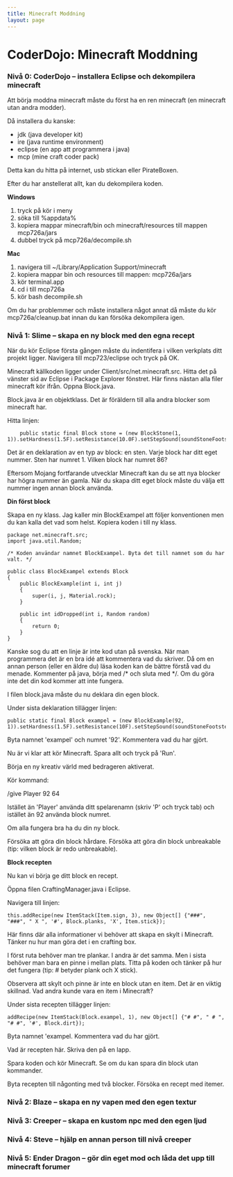 ```yaml
---
title: Minecraft Moddning
layout: page
---
```

# CoderDojo: Minecraft Moddning

### Nivå 0: CoderDojo – installera Eclipse och dekompilera minecraft

Att börja moddna minecraft måste du först ha en ren minecraft (en minecraft utan andra modder).

Då installera du kanske:

* jdk (java developer kit)
* ire (java runtime environment)
* eclipse (en app att programmera i java)
* mcp (mine craft coder pack)

Detta kan du hitta på internet, usb stickan eller PirateBoxen.

Efter du har anstellerat allt, kan du dekompilera koden.

**Windows**

1. tryck på kör i meny
2. söka till %appdata%
3. kopiera mappar  minecraft/bin och minecraft/resources till mappen mcp726a/jars
4. dubbel tryck på mcp726a/decompile.sh

**Mac**

1. navigera till ~/Library/Application Support/minecraft
2. kopiera mappar bin och resources till mappen: mcp726a/jars
3. kör terminal.app
4. cd i till mcp726a
5. kör bash decompile.sh

Om du har  problemmer och måste installera något annat då måste du kör mcp726a/cleanup.bat innan du kan försöka dekompilera igen.

### Nivå 1: Slime – skapa en ny block med den egna recept

När du kör Eclipse första gången måste du indentifera i vilken verkplats ditt projekt ligger. Navigera till mcp723/eclipse och tryck på OK.

Minecraft källkoden ligger under Client/src/net.minecraft.src. Hitta det på vänster sid av Eclipse i Package Explorer fönstret. Här finns nästan alla filer minecraft kör ifrån. Oppna Block.java.

Block.java är en objektklass. Det är föräldern till alla andra blocker som minecraft har.

Hitta linjen:

	    public static final Block stone = (new BlockStone(1, 1)).setHardness(1.5F).setResistance(10.0F).setStepSound(soundStoneFootstep).setBlockName("stone");

Det är en deklaration av en typ av block: en sten. Varje block har ditt eget nummer. Sten har numret 1. Vilken block har numret 86?

Eftersom Mojang fortfarande utvecklar Minecraft kan du se att nya blocker har högra nummer än gamla. När du skapa ditt eget block måste du välja ett nummer ingen annan block använda.

**Din först block**

Skapa en ny klass. Jag kaller min BlockExampel att följer konventionen men du kan kalla det vad som helst. Kopiera koden i till ny klass.

	package net.minecraft.src;
	import java.util.Random;

	/* Koden användar namnet BlockExampel. Byta det till namnet som du har valt. */

	public class BlockExampel extends Block
	{
		public BlockExample(int i, int j)
		{
			super(i, j, Material.rock);
		}

		public int idDropped(int i, Random random)
		{
			return 0;
		}
	}

Kanske sog du att en linje är inte kod utan på svenska. När man programmera det är en bra idé att kommentera vad du skriver. Då om en annan person (eller en äldre du) läsa koden kan de bättre förstå vad du menade. Kommenter på java, börja med /* och sluta med */. Om du göra inte det din kod kommer att inte fungera.

I filen block.java måste du nu deklara din egen block.

Under sista deklaration tillägger linjen:

	public static final Block exampel = (new BlockExample(92, 1)).setHardness(1.5F).setResistance(10F).setStepSound(soundStoneFootstep);

Byta namnet 'exampel' och numret '92'. Kommentera vad du har gjört.

Nu är vi klar att kör Minecraft. Spara allt och tryck på 'Run'.

Börja en ny kreativ värld med bedrageren aktiverat.

Kör kommand:

/give Player 92 64

Istället än 'Player' använda ditt spelarenamn (skriv 'P' och tryck tab) och istället än 92 använda block numret.

Om alla fungera bra ha du din ny block.

Försöka att göra din block hårdare. Försöka att göra din block unbreakable (tip: vilken block är redo unbreakable).

**Block recepten**

Nu kan vi börja ge ditt block en recept.

Öppna filen CraftingManager.java i Eclipse.

Navigera till linjen:

	this.addRecipe(new ItemStack(Item.sign, 3), new Object[] {"###", "###", " X ", '#', Block.planks, 'X', Item.stick});

Här finns där alla informationer vi behöver att skapa en skylt i Minecraft. Tänker nu hur man göra det i en crafting box.

I först ruta behöver man tre plankar. I andra är det samma. Men i sista behöver man bara en pinne i mellan plats. Titta på koden och tänker på hur det fungera (tip: # betyder plank och X stick).

Observera att skylt och pinne är inte en block utan en item. Det är en viktig skillnad. Vad andra kunde vara en item i Minecraft?

Under sista recepten tillägger linjen:

	addRecipe(new ItemStack(Block.exampel, 1), new Object[] {"# #", " # ", "# #", '#', Block.dirt});

Byta namnet 'exampel. Kommentera vad du har gjört.

Vad är recepten här. Skriva den på en lapp.

Spara koden och kör Minecraft. Se om du kan spara din block utan kommander.

Byta recepten till någonting med två blocker. Försöka en recept med itemer.

### Nivå 2: Blaze – skapa en ny vapen med den egen textur
### Nivå 3: Creeper – skapa en kustom npc med den egen ljud
### Nivå 4: Steve – hjälp en annan person till nivå creeper
### Nivå 5: Ender Dragon – gör din eget mod och låda det upp till minecraft forumer
